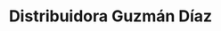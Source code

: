 ---
title: "Distribuidora Guzmán Díaz"
url: /puerto-la-cruz/distribuidora-guzman-diaz/
shop: Lebensmittel
---